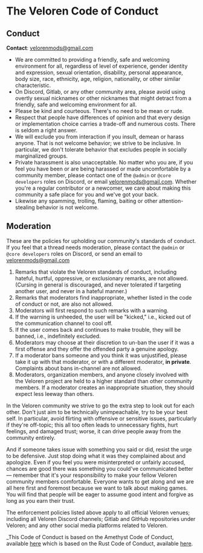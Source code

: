 # The Veloren Code of Conduct

## Conduct

**Contact**: [velorenmods@gmail.com](mailto:velorenmods@gmail.com)

- We are committed to providing a friendly, safe and welcoming environment for
  all, regardless of level of experience, gender identity and expression, sexual
  orientation, disability, personal appearance, body size, race, ethnicity, age,
  religion, nationality, or other similar characteristic.
- On Discord, Gitlab, or any other community area, please avoid using overtly
  sexual nicknames or other nicknames that might detract from a friendly, safe
  and welcoming environment for all.
- Please be kind and courteous. There's no need to be mean or rude.
- Respect that people have differences of opinion and that every design or
  implementation choice carries a trade-off and numerous costs. There is seldom
  a right answer.
- We will exclude you from interaction if you insult, demean or harass anyone.
  That is not welcome behavior; we strive to be inclusive. In particular, we
  don't tolerate behavior that excludes people in socially marginalized groups.
- Private harassment is also unacceptable. No matter who you are, if you feel
  you have been or are being harassed or made uncomfortable by a community
  member, please contact one of the `@admin` or `@core developers` roles on
  Discord, or email [velorenmods@gmail.com](mailto:velorenmods@gmail.com).
  Whether you're a regular contributor or a newcomer, we care about making this
  community a safe place for you and we've got your back.
- Likewise any spamming, trolling, flaming, baiting or other attention-stealing
  behavior is not welcome.

## Moderation

These are the policies for upholding our community's standards of conduct. If
you feel that a thread needs moderation, please contact the `@admin` or `@core
developers` roles on Discord, or send an email to
[velorenmods@gmail.com](mailto:velorenmods@gmail.com)

1. Remarks that violate the Veloren standards of conduct, including hateful,
   hurtful, oppressive, or exclusionary remarks, are not allowed. (Cursing in
   general is discouraged, and never tolerated if targeting another user, and
   never in a hateful manner.)
2. Remarks that moderators find inappropriate, whether listed in the code of
   conduct or not, are also not allowed.
3. Moderators will first respond to such remarks with a warning.
4. If the warning is unheeded, the user will be "kicked," i.e., kicked out of
   the communication channel to cool off.
5. If the user comes back and continues to make trouble, they will be banned,
   i.e., indefinitely excluded.
6. Moderators may choose at their discretion to un-ban the user if it was a
   first offense and they offer the offended party a genuine apology.
7. If a moderator bans someone and you think it was unjustified, please take it
   up with that moderator, or with a different moderator, **in private**.
   Complaints about bans in-channel are not allowed.
8. Moderators, organization members, and anyone closely involved with the
   Veloren project are held to a higher standard than other community members.
   If a moderator creates an inappropriate situation, they should expect less
   leeway than others.

In the Veloren community we strive to go the extra step to look out for each
other. Don't just aim to be technically unimpeachable, try to be your best self.
In particular, avoid flirting with offensive or sensitive issues, particularly
if they're off-topic; this all too often leads to unnecessary fights, hurt
feelings, and damaged trust; worse, it can drive people away from the community
entirely.

And if someone takes issue with something you said or did, resist the urge to be
defensive. Just stop doing what it was they complained about and apologize. Even
if you feel you were misinterpreted or unfairly accused, chances are good there
was something you could've communicated better — remember that it's your
responsibility to make your fellow Veloren community members comfortable.
Everyone wants to get along and we are all here first and foremost because we
want to talk about making games. You will find that people will be eager to
assume good intent and forgive as long as you earn their trust.

The enforcement policies listed above apply to all official Veloren venues;
including all Veloren Discord channels; Gitlab and GitHub repositories under
Veloren; and any other social media platforms related to Veloren.

_This Code of Conduct is based on the Amethyst Code of Conduct, available
[here](https://github.com/amethyst/amethyst/blob/master/CODE_OF_CONDUCT.md)
which is based on the Rust Code of Conduct, available
[here](https://www.rust-lang.org/conduct.html).
